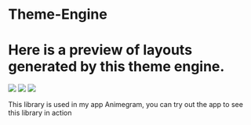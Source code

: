 # Theme-Engine
 
 <H1> Here is a preview of layouts generated by this theme engine. </H1>
 
<img src="https://lh3.googleusercontent.com/mj4Okiv2Sno6jHi61cwcy80YDSYwZPJjkjhNvFmwDJMdGpwj6LFupNXXuMR0cBOikT8=w1920-h966">

<img src="https://lh3.googleusercontent.com/VD6CGdyzaeNCVoVI-SScn2H8ZwrFGq3ZNIzy_CQ_4Bw0SusvKQoXzTDR7pxo-NgCVN0=w1920-h966">

<img src="https://lh3.googleusercontent.com/WaHE_fj5zNVXgNlfPMT8c96AydQuW6y23AgNlD86TuZ12nvAVHJ0zJTBgq11j3Fw1So=w1920-h966">

<p> This library is used in my app Animegram, you can try out the app to see this library in action </p>
